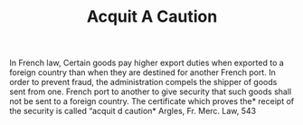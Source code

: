 ---
title: Acquit A Caution
letter: A
permalink: "/definitions/acquit-a-caution.html"
body: In French law, Certain goods pay higher export duties when exported to a foreign
  country than when they are destined for another French port. In order to prevent
  fraud, the administration compels the shipper of goods sent from one. French port
  to another to give security that such goods shall not be sent to a foreign country.
  The certificate which proves the* receipt of the security is called “acquit d caution*
  Argles, Fr. Merc. Law, 543
published_at: '2018-07-07'
source: Black's Law Dictionary
layout: post
---